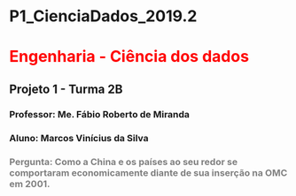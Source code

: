# P1_CienciaDados_2019.2

<h1> <font color=red> Engenharia - Ciência dos dados </font> </h1>

<h2> Projeto 1 - Turma 2B </h2>

<h3> Professor: Me. Fábio Roberto de Miranda </h3>

<h3> Aluno: Marcos Vinícius da Silva </h3>

<h3> <font color=grey> Pergunta: Como a China e os países ao seu redor se comportaram economicamente diante de sua inserção na OMC em 2001.</font>  </h3>
